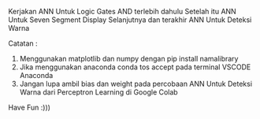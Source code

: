 Kerjakan ANN Untuk Logic Gates AND terlebih dahulu
Setelah itu ANN Untuk Seven Segment Display
Selanjutnya dan terakhir ANN Untuk Deteksi Warna

Catatan :
1. Menggunakan matplotlib dan numpy dengan pip install namalibrary
2. Jika menggunakan anaconda conda tos accept pada terminal VSCODE Anaconda
3. Jangan lupa ambil bias dan weight pada percobaan ANN Untuk Deteksi Warna dari Perceptron Learning di Google Colab

Have Fun :)))
